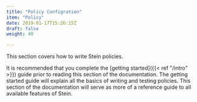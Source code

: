 ```yaml
---
title: "Policy Configration"
item: "Policy"
date: 2019-01-17T15:26:15Z
draft: false
weight: 40

---
```


This section covers how to write Stein policies.

It is recommended that you complete the [getting started]({{< ref "/intro" >}}) guide prior to reading this section of the documentation. The getting started guide will explain all the basics of writing and testing policies. This section of the documentation will serve as more of a reference guide to all available features of Stein.

